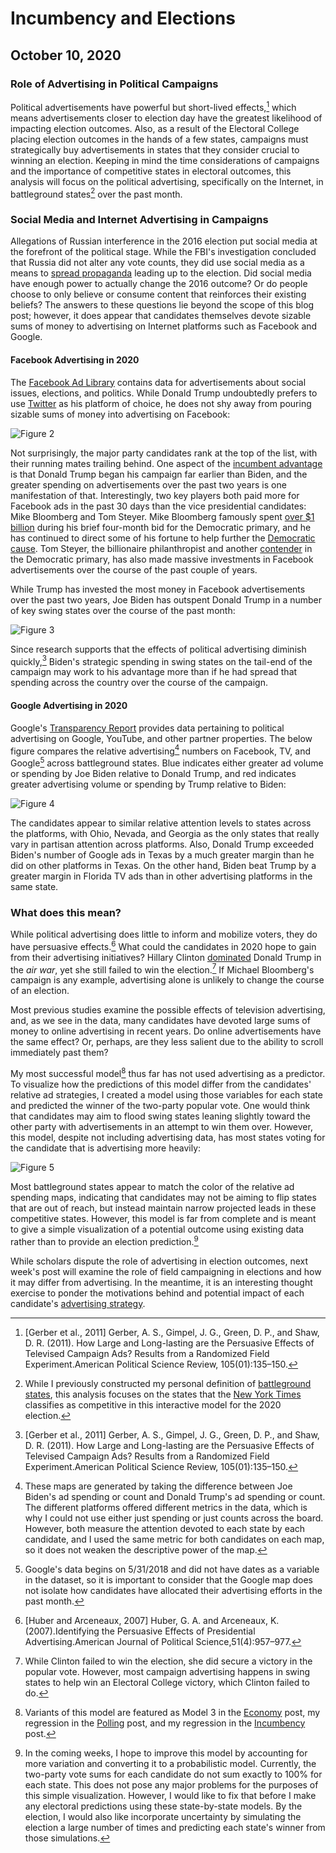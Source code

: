 # Incumbency and Elections
## October 10, 2020


### Role of Advertising in Political Campaigns

Political advertisements have powerful but short-lived effects,[^gerber] which means advertisements closer to election day have the greatest likelihood of impacting election outcomes. Also, as a result of the Electoral College placing election outcomes in the hands of a few states, campaigns must strategically buy advertisements in states that they consider crucial to winning an election. Keeping in mind the time considerations of campaigns and the importance of competitive states in electoral outcomes, this analysis will focus on the political advertising, specifically on the Internet, in battleground states[^battleground] over the past month.

### Social Media and Internet Advertising in Campaigns

Allegations of Russian interference in the 2016 election put social media at the forefront of the political stage. While the FBI's investigation concluded that Russia did not alter any vote counts, they did use social media as a means to [spread propaganda](https://time.com/5565991/russia-influence-2016-election/) leading up to the election. Did social media have enough power to actually change the 2016 outcome? Or do people choose to only believe or consume content that reinforces their existing beliefs? The answers to these questions lie beyond the scope of this blog post; however, it does appear that candidates themselves devote sizable sums of money to advertising on Internet platforms such as Facebook and Google.

#### Facebook Advertising in 2020

The [Facebook Ad Library](https://www.facebook.com/ads/library/?active_status=all&ad_type=political_and_issue_ads&country=US) contains data for advertisements about social issues, elections, and politics. While Donald Trump undoubtedly prefers to use [Twitter](https://twitter.com/realDonaldTrump?ref_src=twsrc%5Egoogle%7Ctwcamp%5Eserp%7Ctwgr%5Eauthor) as his platform of choice, he does not shy away from pouring sizable sums of money into advertising on Facebook:

![Figure 2](../figures/ads/top_fb_spenders.jpg)

Not surprisingly, the major party candidates rank at the top of the list, with their running mates trailing behind. One aspect of the [incumbent advantage](../posts/incumbency.md) is that Donald Trump began his campaign far earlier than Biden, and the greater spending on advertisements over the past two years is one manifestation of that. Interestingly, two key players both paid more for Facebook ads in the past 30 days than the vice presidential candidates: Mike Bloomberg and Tom Steyer. Mike Bloomberg famously spent [over $1 billion](https://abcnews.go.com/Politics/mike-bloomberg-spent-billion-month-presidential-campaign-filing/story?id=70252435) during his brief four-month bid for the Democratic primary, and he has continued to direct some of his fortune to help further the [Democratic cause](https://abcnews.go.com/Politics/mike-bloomberg-spent-billion-month-presidential-campaign-filing/story?id=70252435). Tom Steyer, the billionaire philanthropist and another [contender](https://www.npr.org/2020/02/29/801952931/tom-steyer-to-drop-out-of-2020-presidential-race) in the Democratic primary, has also made massive investments in Facebook advertisements over the course of the past couple of years.

While Trump has invested the most money in Facebook advertisements over the past two years, Joe Biden has outspent Donald Trump in a number of key swing states over the course of the past month:

![Figure 3](../figures/ads/fb_spend_swing.jpg)

Since research supports that the effects of political advertising diminish quickly,[^gerber] Biden's strategic spending in swing states on the tail-end of the campaign may work to his advantage more than if he had spread that spending across the country over the course of the campaign.

#### Google Advertising in 2020

Google's [Transparency Report](https://transparencyreport.google.com/political-ads/region/US) provides data pertaining to political advertising on Google, YouTube, and other partner properties. The below figure compares the relative advertising[^relative] numbers on Facebook, TV, and Google[^google-data] across battleground states. Blue indicates either greater ad volume or spending by Joe Biden relative to Donald Trump, and red indicates greater advertising volume or spending by Trump relative to Biden:

![Figure 4](../figures/ads/ad_maps.jpg)

The candidates appear to similar relative attention levels to states across the platforms, with Ohio, Nevada, and Georgia as the only states that really vary in partisan attention across platforms. Also, Donald Trump exceeded Biden's number of Google ads in Texas by a much greater margin than he did on other platforms in Texas. On the other hand, Biden beat Trump by a greater margin in Florida TV ads than in other advertising platforms in the same state. 

### What does this mean?

While political advertising does little to inform and mobilize voters, they do have persuasive effects.[^huber] What could the candidates in 2020 hope to gain from their advertising initiatives? Hillary Clinton [dominated](https://mediaproject.wesleyan.edu/nov-2016/?utm_source=feedburner&utm_medium=feed&utm_campaign=Feed%3A%20WesleyanMediaProject%20%28Wesleyan%20Media%20Project%29) Donald Trump in the *air war*, yet she still failed to win the election.[^clinton] If Michael Bloomberg's campaign is any example, advertising alone is unlikely to change the course of an election. 

Most previous studies examine the possible effects of television advertising, and, as we see in the data, many candidates have devoted large sums of money to online advertising in recent years. Do online advertisements have the same effect? Or, perhaps, are they less salient due to the ability to scroll immediately past them? 

My most successful model[^model] thus far has not used advertising as a predictor. To visualize how the predictions of this model differ from the candidates' relative ad strategies, I created a model using those variables for each state and predicted the winner of the two-party popular vote. One would think that candidates may aim to flood swing states leaning slightly toward the other party with advertisements in an attempt to win them over. However, this model, despite not including advertising data, has most states voting for the candidate that is advertising more heavily:  

![Figure 5](../figures/ads/prediction_map.jpg)

Most battleground states appear to match the color of the relative ad spending maps, indicating that candidates may not be aiming to flip states that are out of reach, but instead maintain narrow projected leads in these competitive states. However, this model is far from complete and is meant to give a simple visualization of a potential outcome using existing data rather than to provide an election prediction.[^improve] 

While scholars dispute the role of advertising in election outcomes, next week's post will examine the role of field campaigning in elections and how it may differ from advertising. In the meantime, it is an interesting thought exercise to ponder the motivations behind and potential impact of each candidate's [advertising strategy](https://www.cnn.com/2020/09/06/politics/battlegrounds-campaign-ad-spending/index.html).



[^gerber]: [Gerber et al., 2011] Gerber, A. S., Gimpel, J. G., Green, D. P., and Shaw, D. R. (2011). How Large and Long-lasting are the Persuasive Effects of Televised Campaign Ads? Results from a Randomized Field Experiment.American Political Science Review, 105(01):135–150.

[^battleground]: While I previously constructed my personal definition of [battleground states](../posts/intro.md), this analysis focuses on the states that the [New York Times](https://www.nytimes.com/interactive/2020/us/elections/election-states-biden-trump.html) classifies as competitive in this interactive model for the 2020 election.

[^relative]: These maps are generated by taking the difference between Joe Biden's ad spending or count and Donald Trump's ad spending or count. The different platforms offered different metrics in the data, which is why I could not use either just spending or just counts across the board. However, both measure the attention devoted to each state by each candidate, and I used the same metric for both candidates on each map, so it does not weaken the descriptive power of the map. 

[^google-data]: Google's data begins on 5/31/2018 and did not have dates as a variable in the dataset, so it is important to consider that the Google map does not isolate how candidates have allocated their advertising efforts in the past month.

[^huber]: [Huber and Arceneaux, 2007] Huber, G. A. and Arceneaux, K. (2007).Identifying the Persuasive Effects of Presidential Advertising.American Journal of Political Science,51(4):957–977.

[^clinton]: While Clinton failed to win the election, she did secure a victory in the popular vote. However, most campaign advertising happens in swing states to help win an Electoral College victory, which Clinton failed to do.

[^model]: Variants of this model are featured as Model 3 in the [Economy](economy.md) post, my regression in the [Polling](polling.md) post, and my regression in the [Incumbency](incumbency.md) post.

[^improve]: In the coming weeks, I hope to improve this model by accounting for more variation and converting it to a probabilistic model. Currently, the two-party vote sums for each candidate do not sum exactly to 100% for each state. This does not pose any major problems for the purposes of this simple visualization. However, I would like to fix that before I make any electoral predictions using these state-by-state models. By the election, I would also like incorporate uncertainty by simulating the election a large number of times and predicting each state's winner from those simulations.
